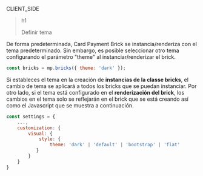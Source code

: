  CLIENT_SIDE
>
> h1
>
> Definir tema 

De forma predeterminada, Card Payment Brick se instancia/renderiza con el tema predeterminado. Sin embargo, es posible seleccionar otro tema configurando el parámetro "theme" al instanciar/renderizar el brick.

```javascript
const bricks = mp.bricks({ theme: 'dark' });
```

Si estableces el tema en la creación de **instancias de la classe bricks**, el cambio de tema se aplicará a todos los bricks que se puedan instanciar. Por otro lado, si el tema está configurado en el **renderización del brick**, los cambios en el tema solo se reflejarán en el brick que se está creando así como el Javascript que se muestra a continuación.

```javascript
const settings = {
    ...,
    customization: {
        visual: {
            style: {
                theme: 'dark' | 'default' | 'bootstrap' | 'flat'
           }
        }
    }    
}
```